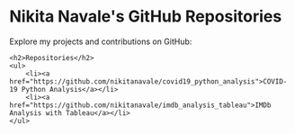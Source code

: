 <!DOCTYPE html>
<html>
<head>
    <meta charset="UTF-8">
    <meta name="viewport" content="width=device-width, initial-scale=1.0">
    <title>Nikita Navale's GitHub Repositories</title>
</head>
<body>
    <h1>Nikita Navale's GitHub Repositories</h1>
    <p>Explore my projects and contributions on GitHub:</p>

    <h2>Repositories</h2>
    <ul>
        <li><a href="https://github.com/nikitanavale/covid19_python_analysis">COVID-19 Python Analysis</a></li>
        <li><a href="https://github.com/nikitanavale/imdb_analysis_tableau">IMDb Analysis with Tableau</a></li>
    </ul>
</body>
</html>

